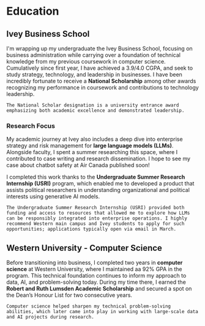 # Education

## Ivey Business School

I'm wrapping up my undergraduate the Ivey Business School, focusing on business administration while carrying over a foundation of technical knowledge from my previous coursework in computer science. Cumulatively since first year, I have achieved a 3.9/4.0 CGPA, and seek to study strategy, technology, and leadership in businesses.
I have been incredibly fortunate to receive a **National Scholarship** among other awards recognizing my performance in coursework and contributions to technology leadership.

```{note}
The National Scholar designation is a university entrance award emphasizing both academic excellence and demonstrated leadership.
```

### Research Focus

My academic journey at Ivey also includes a deep dive into enterprise strategy and risk management for **large language models (LLMs)**. Alongside faculty, I spent a summer researching this space, where I contributed to case writing and research dissemination. I hope to see my case about chatbot safety at Air Canada published soon!

I completed this work thanks to the **Undergraduate Summer Research Internship (USRI)** program, which enabled me to developed a product that assists political researchers in understanding organizational and political interests using generative AI models.

```{admonition} Funding Opportunity
The Undergraduate Summer Research Internship (USRI) provided both funding and access to resources that allowed me to explore how LLMs can be responsibly integrated into enterprise operations. I highly recommend Western main campus and Ivey students to apply for such opportunities; applications typically open via email in March.
```

## Western University - Computer Science

Before transitioning into business, I completed two years in **computer science** at Western University, where I maintained aa 92% GPA in the program. This technical foundation continues to inform my approach to data, AI, and problem-solving today. During my time there, I earned the **Robert and Ruth Lumsden Academic Scholarship** and secured a spot on the Dean’s Honour List for two consecutive years.

```{margin} Fast Fact:
Computer science helped sharpen my technical problem-solving abilities, which later came into play in working with large-scale data and AI projects during research.
```
